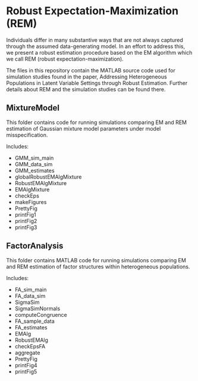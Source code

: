 # Robust Expectation-Maximization (REM)

Individuals differ in many substantive ways that are not always captured through the assumed data-generating model. In an effort to address this, we present a robust estimation procedure based on the EM algorithm which we call REM (robust expectation-maximization).

The files in this repository contain the MATLAB source code used for simulation studies found in the paper, Addressing Heterogeneous Populations in Latent Variable Settings through Robust Estimation. Further details about REM and the simulation studies can be found there. 


## MixtureModel
This folder contains code for running simulations
comparing EM and REM estimation of Gaussian mixture model parameters
under model misspecification.

Includes:
- GMM_sim_main
- GMM_data_sim
- GMM_estimates
- globalRobustEMAlgMixture
- RobustEMAlgMixture
- EMAlgMixture
- checkEps
- makeFigures
- PrettyFig
- printFig1
- printFig2
- printFig3


## FactorAnalysis
This folder contains MATLAB code for running simulations
comparing EM and REM estimation of factor structures
within heterogeneous populations.

Includes:
- FA_sim_main
- FA_data_sim
- SigmaSim
- SigmaSimNormals
- computeCongruence
- FA_sample_data
- FA_estimates
- EMAlg
- RobustEMAlg
- checkEpsFA
- aggregate
- PrettyFig
- printFig4
- printFig5







